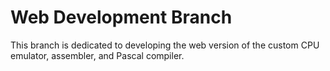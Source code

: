 # Web Development Branch

This branch is dedicated to developing the web version of the custom CPU emulator, assembler, and Pascal compiler.